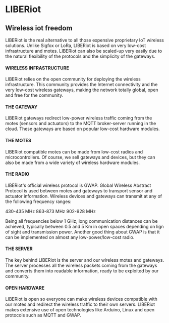 # LIBERiot
## Wireless iot freedom

LIBERiot is the real alternative to all those expensive proprietary IoT wireless solutions. Unlike Sigfox or LoRa, LIBERiot is based on very low-cost infrastructure and motes. LIBERiot can also be scaled-up very easily due to the natural flexibility of the protocols and the simplicity of the gateways.

#### WIRELESS INFRASTRUCTURE

LIBERiot relies on the open community for deploying the wireless infrastructure. This community provides the Internet connectivity and the very low-cost wireless gateways, making the network totally global, open and free for the community.

#### THE GATEWAY

LIBERiot gateways redirect low-power wireless traffic coming from the motes (sensors and actuators) to the MQTT broker-server running in the cloud. These gateways are based on popular low-cost hardware modules.

#### THE MOTES

LIBERiot compatible motes can be made from low-cost radios and microcontrollers. Of course, we sell gateways and devices, but they can also be made from a wide variety of wireless hardware modules.

#### THE RADIO

LIBERiot's official wireless protocol is GWAP. Global Wireless Abstract Protocol is used between motes and gateways to transport sensor and actuator information. Wireless devices and gateways can transmit at any of the following frequency ranges:

430-435 MHz
863-873 MHz
902-928 MHz

Being all frequencies below 1 GHz, long communication distances can be achieved, typically between 0.5 and 5 Km in open spaces depending on lign of sight and transmission power. Another good thing about GWAP is that it can be implemented on almost any low-power/low-cost radio.

#### THE SERVER

The key behind LIBERiot is the server and our wireless motes and gateways. The server processes all the wireless packets coming from the gateways and converts them into readable information, ready to be exploited by our community.

#### OPEN HARDWARE

LIBERiot is open so everyone can make wireless devices compatible with our motes and redirect the wireless traffic to their own servers. LIBERiot makes extensive use of open technologies like Arduino, Linux and open protocols such as MQTT and GWAP.
